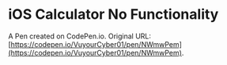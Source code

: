 # iOS Calculator No Functionality

A Pen created on CodePen.io. Original URL: [https://codepen.io/VuyourCyber01/pen/NWmwPem](https://codepen.io/VuyourCyber01/pen/NWmwPem).


